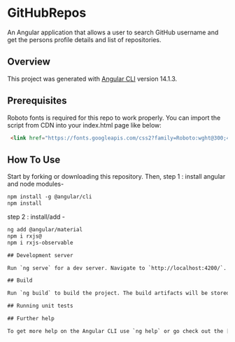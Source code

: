 # GitHubRepos
An Angular application that allows a user to search GitHub username and get the persons profile details and list of repositories.

## Overview
This project was generated with [Angular CLI](https://github.com/angular/angular-cli) version 14.1.3.

## Prerequisites

Roboto fonts is required for this repo to work properly. You can import the script from CDN into your index.html page like below:

```html
 <link href="https://fonts.googleapis.com/css2?family=Roboto:wght@300;400;500&display=swap" rel="stylesheet">
 ```

## How To Use
Start by forking or downloading this repository. Then,
step 1 : install angular and node modules-

```html
npm install -g @angular/cli
npm install
```

step 2 : install/add -

```html
ng add @angular/material 
npm i rxjs@ 
npm i rxjs-observable

## Development server

Run `ng serve` for a dev server. Navigate to `http://localhost:4200/`. The application will automatically reload if you change any of the source files.

## Build

Run `ng build` to build the project. The build artifacts will be stored in the `dist/` directory.

## Running unit tests

## Further help

To get more help on the Angular CLI use `ng help` or go check out the [Angular CLI Overview and Command Reference](https://angular.io/cli) page.
